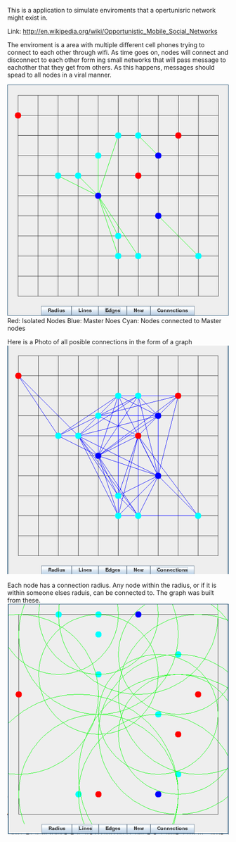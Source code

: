 This is a application to simulate enviroments that a opertunisric network might exist in.

Link: http://en.wikipedia.org/wiki/Opportunistic_Mobile_Social_Networks

The enviroment is a area with multiple different cell phones trying to connect to each other through wifi. As time goes on, nodes will connect and disconnect to each other form ing small networks that will pass message to eachother that they get from others. As this happens, messages should spead to all nodes in a viral manner.

![alt tag](images/screen1.png)
Red: 	Isolated Nodes
Blue: 	Master Noes
Cyan:	Nodes connected to Master nodes

Here is a Photo of all posible connections in the form of a graph
![alt tag](images/screen2.png)

Each node has a connection radius. Any node within the radius, or if it is within someone elses raduis, can be connected to. The graph was built from these.
![alt tag](images/screen3.png)

